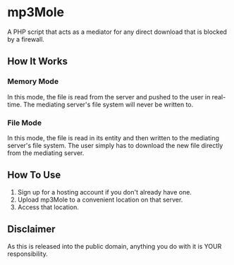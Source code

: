 mp3Mole
=======

A PHP script that acts as a mediator for any direct download that is blocked by a firewall. 

How It Works
------------
### Memory Mode
In this mode, the file is read from the server and pushed to the user in real-time. The mediating server's file system will never be written to.

### File Mode
In this mode, the file is read in its entity and then written to the mediating server's file system. The user simply has to download the new file directly from the mediating server.


How To Use
----------
1. Sign up for a hosting account if you don't already have one.
2. Upload mp3Mole to a convenient location on that server.
3. Access that location.

Disclaimer
----------
As this is released into the public domain, anything you do with it is YOUR responsibility.
